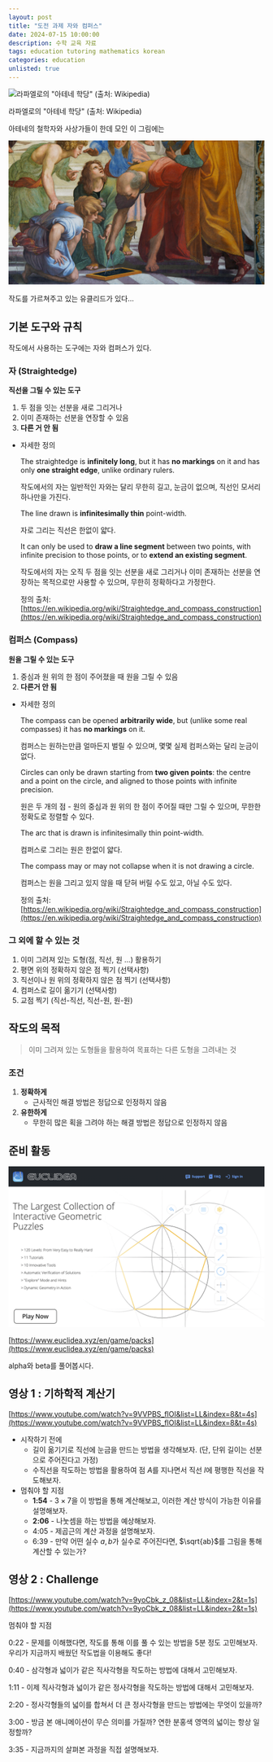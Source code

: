 ```yaml
---
layout: post
title: "도전 과제 자와 컴퍼스"
date: 2024-07-15 10:00:00
description: 수학 교육 자료
tags: education tutoring mathematics korean
categories: education
unlisted: true
---
```



![라파엘로의 "아테네 학당" (출처: Wikipedia)](/assets/img/blog/tutoring/untitled__161f0f24f93180c5b98ef3a3182bd.png)

라파엘로의 "아테네 학당" (출처: Wikipedia)

아테네의 철학자와 사상가들이 한데 모인 이 그림에는

![](/assets/img/blog/tutoring/untitled_1__161f0f24f93180c5b98ef3a3182bd.png)

작도를 가르쳐주고 있는 유클리드가 있다...

## 기본 도구와 규칙

작도에서 사용하는 도구에는 자와 컴퍼스가 있다.

### 자 (Straightedge)

**직선을 그릴 수 있는 도구**

1. 두 점을 잇는 선분을 새로 그리거나
2. 이미 존재하는 선분을 연장할 수 있음
3. **다른 거 안 됨**
- 자세한 정의
    
    The straightedge is **infinitely long**, but it has **no markings** on it and has only **one straight edge**, unlike ordinary rulers.
    
    작도에서의 자는 일반적인 자와는 달리 무한히 길고, 눈금이 없으며, 직선인 모서리 하나만을 가진다.
    
    The line drawn is **infinitesimally thin** point-width.
    
    자로 그리는 직선은 한없이 얇다.
    
    It can only be used to **draw a line segment** between two points, with infinite precision to those points, or to **extend an existing segment**.
    
    작도에서의 자는 오직 두 점을 잇는 선분을 새로 그리거나 이미 존재하는 선분을 연장하는 목적으로만 사용할 수 있으며, 무한히 정확하다고 가정한다.
    
    정의 출처: [https://en.wikipedia.org/wiki/Straightedge_and_compass_construction](https://en.wikipedia.org/wiki/Straightedge_and_compass_construction)
    

### 컴퍼스 (Compass)

**원을 그릴 수 있는 도구**

1. 중심과 원 위의 한 점이 주어졌을 때 원을 그릴 수 있음
2. **다른거 안 됨**
- 자세한 정의
    
    The compass can be opened **arbitrarily wide**, but (unlike some real compasses) it has **no markings** on it.
    
    컴퍼스는 원하는만큼 얼마든지 벌릴 수 있으며, 몇몇 실제 컴퍼스와는 달리 눈금이 없다.
    
    Circles can only be drawn starting from **two given points**: the centre and a point on the circle, and aligned to those points with infinite precision.
    
    원은 두 개의 점 - 원의 중심과 원 위의 한 점이 주어질 때만 그릴 수 있으며, 무한한 정확도로 정렬할 수 있다.
    
    The arc that is drawn is infinitesimally thin point-width.
    
    컴퍼스로 그리는 원은 한없이 얇다.
    
    The compass may or may not collapse when it is not drawing a circle.
    
    컴퍼스는 원을 그리고 있지 않을 때 닫혀 버릴 수도 있고, 아닐 수도 있다.
    
    정의 출처: [https://en.wikipedia.org/wiki/Straightedge_and_compass_construction](https://en.wikipedia.org/wiki/Straightedge_and_compass_construction)
    

### 그 외에 할 수 있는 것

1. 이미 그려져 있는 도형(점, 직선, 원 ...) 활용하기
2. 평면 위의 정확하지 않은 점 찍기 (선택사항)
3. 직선이나 원 위의 정확하지 않은 점 찍기 (선택사항)
4. 컴퍼스로 길이 옮기기 (선택사항)
5. 교점 찍기 (직선-직선, 직선-원, 원-원)

## 작도의 목적

> 이미 그려져 있는 도형들을 활용하여 목표하는 다른 도형을 그려내는 것
> 

### 조건

1. **정확하게**
    - 근사적인 해결 방법은 정답으로 인정하지 않음
2. **유한하게**
    - 무한히 많은 획을 그려야 하는 해결 방법은 정답으로 인정하지 않음

## 준비 활동

![](/assets/img/blog/tutoring/untitled_2__161f0f24f93180c5b98ef3a3182bd.png)

[https://www.euclidea.xyz/en/game/packs](https://www.euclidea.xyz/en/game/packs)

alpha와 beta를 풀어봅시다.

## 영상 1 : 기하학적 계산기

[https://www.youtube.com/watch?v=9VVPBS_flOI&list=LL&index=8&t=4s](https://www.youtube.com/watch?v=9VVPBS_flOI&list=LL&index=8&t=4s)

- 시작하기 전에
    - 길이 옮기기로 직선에 눈금을 만드는 방법을 생각해보자. (단, 단위 길이는 선분으로 주어진다고 가정)
    - 수직선을 작도하는 방법을 활용하여 점 $A$를 지나면서 직선 $l$에 평행한 직선을 작도해보자.
- 멈춰야 할 지점
    - **1:54** - $3 \times 7$을 이 방법을 통해 계산해보고, 이러한 계산 방식이 가능한 이유를 설명해보자.
    - **2:06** - 나눗셈을 하는 방법을 예상해보자.
    - 4:05 - 제곱근의 계산 과정을 설명해보자.
    - 6:39 - 만약 어떤 실수 $a, b$가 실수로 주어진다면, $\sqrt{ab}$를 그림을 통해 계산할 수 있는가?

## 영상 2 : Challenge

[https://www.youtube.com/watch?v=9yoCbk_z_08&list=LL&index=2&t=1s](https://www.youtube.com/watch?v=9yoCbk_z_08&list=LL&index=2&t=1s)

멈춰야 할 지점

0:22 - 문제를 이해했다면, 작도를 통해 이를 풀 수 있는 방법을 5분 정도 고민해보자. 우리가 지금까지 배웠던 작도법을 이용해도 좋다!

0:40 - 삼각형과 넓이가 같은 직사각형을 작도하는 방법에 대해서 고민해보자.

1:11 - 이제 직사각형과 넓이가 같은 정사각형을 작도하는 방법에 대해서 고민해보자.

2:20 - 정사각형들의 넓이를 합쳐서 더 큰 정사각형을 만드는 방법에는 무엇이 있을까?

3:00 - 방금 본 애니메이션이 무슨 의미를 가질까? 연한 분홍색 영역의 넓이는 항상 일정할까?

3:35 - 지금까지의 살펴본 과정을 직접 설명해보자.
